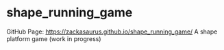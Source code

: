 # shape_running_game

GitHub Page: https://zackasaurus.github.io/shape_running_game/
A shape platform game (work in progress)
